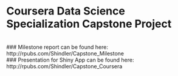 # Coursera Data Science Specialization Capstone Project 
</br>
### Milestone report can be found here: http://rpubs.com/Shindler/Capstone_Milestone
</br>
### Presentation for Shiny App can be found here: http://rpubs.com/Shindler/Capstone_Coursera
